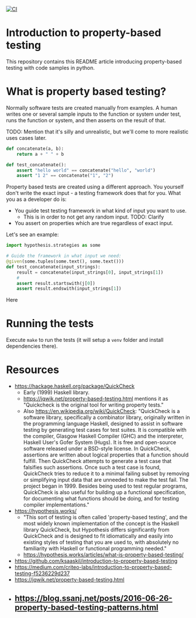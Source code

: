 [![CI](https://github.com/meeshkan/introduction-to-property-based-testing/workflows/CI/badge.svg)](https://github.com/meeshkan/introduction-to-property-based-testing/actions?query=branch%3Amaster)

# Introduction to property-based testing
This repository contains this README article introducing property-based testing with code samples in python.




# What is property based testing?
Normally software tests are created manually from examples. A human writes one or several sample inputs to the function or system under test, runs the function or system, and then asserts on the result of that.

TODO: Mention that it's silly and unrealistic, but we'll come to more realistic uses cases later.

```python
def concatenate(a, b):
    return a + " " + b

def test_concatenate():
    assert "hello world" == concatenate("hello", "world")
    assert "1 2" == concatenate("1", "2")
```

Property based tests are created using a different approach. You
yourself don't write the exact input - a testing framework does that for
you. What you as a developer do is:

- You guide test testing framework in what kind of input you want to use.
  - This is in order to not get any random input. TODO: Clarify
- You assert on properties which are true regardless of exact input.

Let's see an example:

```python
import hypothesis.strategies as some

# Guide the framework in what input we need:
@given(some.tuples(some.text(), some.text()))
def test_concatenate(input_strings):
    result = concatenate(input_strings[0], input_strings[1])
    # 
    assert result.startswith(j[0])
    assert result.endswith(input_strings[1])
```

Here






# Running the tests
Execute `make` to run the tests (it will setup a `venv` folder and install dependencies there).

# Resources
- https://hackage.haskell.org/package/QuickCheck
  - Early (1999) Haskell library.
  - https://jqwik.net/property-based-testing.html mentions it as "Quickcheck is the original tool for writing property tests."
  - Also https://en.wikipedia.org/wiki/QuickCheck: "QuickCheck is a software library, specifically a combinator library, originally written in the programming language Haskell, designed to assist in software testing by generating test cases for test suites. It is compatible with the compiler, Glasgow Haskell Compiler (GHC) and the interpreter, Haskell User's Gofer System (Hugs). It is free and open-source software released under a BSD-style license. In QuickCheck, assertions are written about logical properties that a function should fulfill. Then QuickCheck attempts to generate a test case that falsifies such assertions. Once such a test case is found, QuickCheck tries to reduce it to a minimal failing subset by removing or simplifying input data that are unneeded to make the test fail. The project began in 1999. Besides being used to test regular programs, QuickCheck is also useful for building up a functional specification, for documenting what functions should be doing, and for testing compiler implementations."
- https://hypothesis.works/
  - "This sort of testing is often called 'property-based testing', and the most widely known implementation of the concept is the Haskell library QuickCheck, but Hypothesis differs significantly from QuickCheck and is designed to fit idiomatically and easily into existing styles of testing that you are used to, with absolutely no familiarity with Haskell or functional programming needed."
  - https://hypothesis.works/articles/what-is-property-based-testing/
- https://github.com/ksaaskil/introduction-to-property-based-testing
- https://medium.com/criteo-labs/introduction-to-property-based-testing-f5236229d237
- https://jqwik.net/property-based-testing.html
- https://blog.ssanj.net/posts/2016-06-26-property-based-testing-patterns.html
  - 
